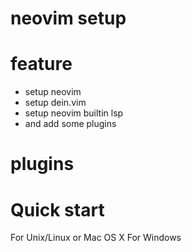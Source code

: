 # neovim setup

# feature
- setup neovim
- setup dein.vim
- setup neovim builtin lsp
- and add some plugins

# plugins

# Quick start
For Unix/Linux or Mac OS X
For Windows

